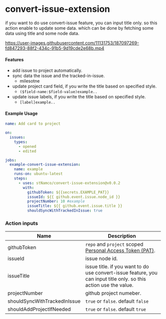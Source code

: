 # convert-issue-extension

if you want to do use convert-issue feature, you can input title only. so this action enable to update some data. which can be done by fetching some data using title and some node data.






https://user-images.githubusercontent.com/11131753/187097269-fd847293-88f2-434c-91b5-9d19cde2e68b.mp4



#### Features
- add issue to project automatically.
- sync data the issue and the tracked-in-issue.
  - milesotne 
- update project card field, if you write the title based on specified style.
  - `($field-name:$field-value)example..` 
- update issue labels, if you write the title based on specified style.
  - `[label]example..` 


#### Example Usage

```yaml
name: Add card to project

on:
  issues:
    types:
      - opened
      - edited

jobs:
  example-convert-issue-extension:
    name: example
    runs-on: ubuntu-latest
    steps:
      - uses: stNamco/convert-issue-extension@v0.0.2
        with:
          githubToken: ${{secrets.EXAMPLE_PAT}}
          issueId: ${{ github.event.issue.node_id }}
          projectNumber: 10 #example
          issueTitle: ${{ github.event.issue.title }}
          shouldSyncWithTrackedInIssue: true
```


### Action inputs

| Name | Description |
| --- | --- |
| githubToken | `repo` and `project` scoped [Personal Access Token (PAT)](https://docs.github.com/en/github/authenticating-to-github/creating-a-personal-access-token). |
| issueId | issue node id. |
| issueTitle | issue title. if you want to do use convert-issue feature, you can input title only. so this action use the value. |
| projectNumber | github project numeber. | 
| shouldSyncWithTrackedInIssue | `true` or `false`. default `false` |
| shouldAddProjectIfNeeded | `true` or `false`. default `true` |
